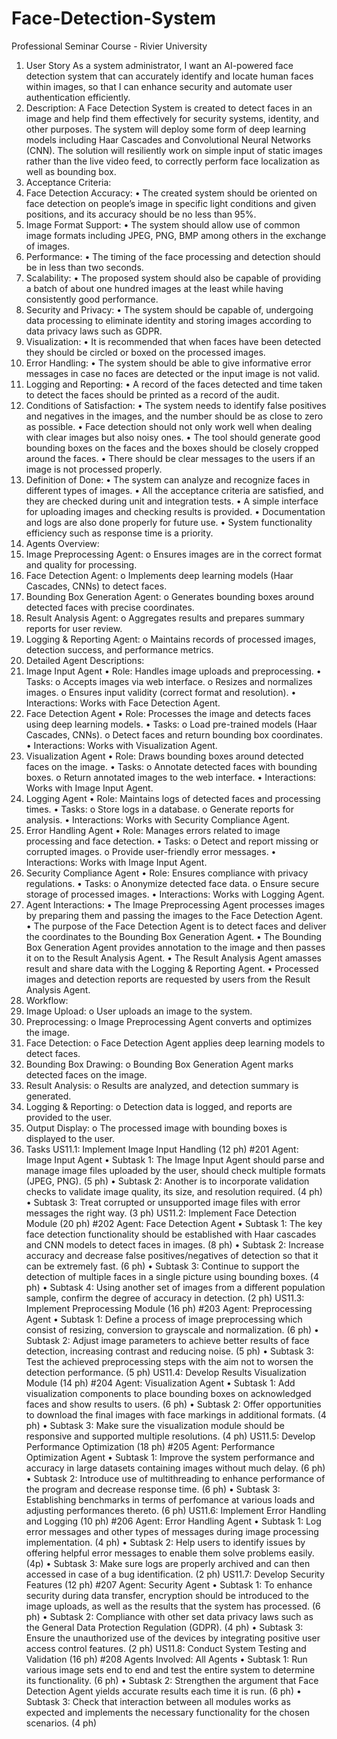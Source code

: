 # Face-Detection-System
Professional Seminar Course - Rivier University 

1. User Story
As a system administrator, I want an AI-powered face detection system that can accurately identify and locate human faces within images, so that I can enhance security and automate user authentication efficiently.
2. Description:	
A Face Detection System is created to detect faces in an image and help find them effectively for security systems, identity, and other purposes. The system will deploy some form of deep learning models including Haar Cascades and Convolutional Neural Networks (CNN). The solution will resiliently work on simple input of static images rather than the live video feed, to correctly perform face localization as well as bounding box.
3. Acceptance Criteria:
1.	Face Detection Accuracy:
•	The created system should be oriented on face detection on people’s image in specific light conditions and given positions, and its accuracy should be no less than 95%.
2.	Image Format Support:
•	The system should allow use of common image formats including JPEG, PNG, BMP among others in the exchange of images.
3.	Performance:
•	The timing of the face processing and detection should be in less than two seconds.
4.	Scalability:
•	The proposed system should also be capable of providing a batch of about one hundred images at the least while having consistently good performance.
5.	Security and Privacy:
•	The system should be capable of, undergoing data processing to eliminate identity and storing images according to data privacy laws such as GDPR.
6.	Visualization:
•	It is recommended that when faces have been detected they should be circled or boxed on the processed images.
7.	Error Handling:
•	The system should be able to give informative error messages in case no faces are detected or the input image is not valid.
8.	Logging and Reporting:
•	A record of the faces detected and time taken to detect the faces should be printed as a record of the audit.
4. Conditions of Satisfaction:
•	The system needs to identify false positives and negatives in the images, and the number should be as close to zero as possible.
•	Face detection should not only work well when dealing with clear images but also noisy ones.
•	The tool should generate good bounding boxes on the faces and the boxes should be closely cropped around the faces.
•	There should be clear messages to the users if an image is not processed properly.
5. Definition of Done:
•	The system can analyze and recognize faces in different types of images.
•	All the acceptance criteria are satisfied, and they are checked during unit and integration tests.
•	A simple interface for uploading images and checking results is provided.
•	Documentation and logs are also done properly for future use.
•	System functionality efficiency such as response time is a priority.
6. Agents Overview:
1.	Image Preprocessing Agent:
o	Ensures images are in the correct format and quality for processing.
2.	Face Detection Agent:
o	Implements deep learning models (Haar Cascades, CNNs) to detect faces.
3.	Bounding Box Generation Agent:
o	Generates bounding boxes around detected faces with precise coordinates.
4.	Result Analysis Agent:
o	Aggregates results and prepares summary reports for user review.
5.	Logging & Reporting Agent:
o	Maintains records of processed images, detection success, and performance metrics.
7.  Detailed Agent Descriptions:
1. Image Input Agent
•	Role: Handles image uploads and preprocessing.
•	Tasks:
o	Accepts images via web interface.
o	Resizes and normalizes images.
o	Ensures input validity (correct format and resolution).
•	Interactions: Works with Face Detection Agent.
2. Face Detection Agent
•	Role: Processes the image and detects faces using deep learning models.
•	Tasks:
o	Load pre-trained models (Haar Cascades, CNNs).
o	Detect faces and return bounding box coordinates.
•	Interactions: Works with Visualization Agent.
3. Visualization Agent
•	Role: Draws bounding boxes around detected faces on the image.
•	Tasks:
o	Annotate detected faces with bounding boxes.
o	Return annotated images to the web interface.
•	Interactions: Works with Image Input Agent.
4. Logging Agent
•	Role: Maintains logs of detected faces and processing times.
•	Tasks:
o	Store logs in a database.
o	Generate reports for analysis.
•	Interactions: Works with Security Compliance Agent.
5. Error Handling Agent
•	Role: Manages errors related to image processing and face detection.
•	Tasks:
o	Detect and report missing or corrupted images.
o	Provide user-friendly error messages.
•	Interactions: Works with Image Input Agent.
6. Security Compliance Agent
•	Role: Ensures compliance with privacy regulations.
•	Tasks:
o	Anonymize detected face data.
o	Ensure secure storage of processed images.
•	Interactions: Works with Logging Agent.
8. Agent Interactions:
•	The Image Preprocessing Agent processes images by preparing them and passing the images to the Face Detection Agent.
•	The purpose of the Face Detection Agent is to detect faces and deliver the coordinates to the Bounding Box Generation Agent.
•	The Bounding Box Generation Agent provides annotation to the image and then passes it on to the Result Analysis Agent.
•	The Result Analysis Agent amasses result and share data with the Logging & Reporting Agent.
•	Processed images and detection reports are requested by users from the Result Analysis Agent.
9. Workflow:
1.	Image Upload:
o	User uploads an image to the system.
2.	Preprocessing:
o	Image Preprocessing Agent converts and optimizes the image.
3.	Face Detection:
o	Face Detection Agent applies deep learning models to detect faces.
4.	Bounding Box Drawing:
o	Bounding Box Generation Agent marks detected faces on the image.
5.	Result Analysis:
o	Results are analyzed, and detection summary is generated.
6.	Logging & Reporting:
o	Detection data is logged, and reports are provided to the user.
7.	Output Display:
o	The processed image with bounding boxes is displayed to the user.
10. Tasks
US11.1: Implement Image Input Handling (12 ph) #201
Agent: Image Input Agent
•	Subtask 1: The Image Input Agent should parse and manage image files uploaded by the user, should check multiple formats (JPEG, PNG). (5 ph)
•	Subtask 2: Another is to incorporate validation checks to validate image quality, its size, and resolution required. (4 ph)
•	Subtask 3: Treat corrupted or unsupported image files with error messages the right way. (3 ph)
US11.2: Implement Face Detection Module (20 ph) #202
Agent: Face Detection Agent
•	Subtask 1: The key face detection functionality should be established with Haar cascades and CNN models to detect faces in images. (8 ph)
•	Subtask 2: Increase accuracy and decrease false positives/negatives of detection so that it can be extremely fast. (6 ph)
•	Subtask 3: Continue to support the detection of multiple faces in a single picture using bounding boxes. (4 ph)
•	Subtask 4: Using another set of images from a different population sample, confirm the degree of accuracy in detection. (2 ph)
US11.3: Implement Preprocessing Module (16 ph) #203
Agent: Preprocessing Agent
•	Subtask 1: Define a process of image preprocessing which consist of resizing, conversion to grayscale and normalization. (6 ph)
•	Subtask 2: Adjust image parameters to achieve better results of face detection, increasing contrast and reducing noise. (5 ph)
•	Subtask 3: Test the achieved preprocessing steps with the aim not to worsen the detection performance. (5 ph)
US11.4: Develop Results Visualization Module (14 ph) #204
Agent: Visualization Agent
•	Subtask 1: Add visualization components to place bounding boxes on acknowledged faces and show results to users. (6 ph)
•	Subtask 2: Offer opportunities to download the final images with face markings in additional formats. (4 ph)
•	Subtask 3: Make sure the visualization module should be responsive and supported multiple resolutions. (4 ph)
US11.5: Develop Performance Optimization (18 ph) #205
Agent: Performance Optimization Agent
•	Subtask 1: Improve the system performance and accuracy in large datasets containing images without much delay. (6 ph)
•	Subtask 2: Introduce use of multithreading to enhance performance of the program and decrease response time. (6 ph)
•	Subtask 3: Establishing benchmarks in terms of perfomance at various loads and adjusting performances thereto. (6 ph)
US11.6: Implement Error Handling and Logging (10 ph) #206
Agent: Error Handling Agent
•	Subtask 1: Log error messages and other types of messages during image processing implementation. (4 ph)
•	Subtask 2: Help users to identify issues by offering helpful error messages to enable them solve problems easily. (4p)
•	Subtask 3: Make sure logs are properly archived and can then accessed in case of a bug identification. (2 ph)
US11.7: Develop Security Features (12 ph) #207
Agent: Security Agent
•	Subtask 1: To enhance security during data transfer, encryption should be introduced to the image uploads, as well as the results that the system has processed. (6 ph)
•	Subtask 2: Compliance with other set data privacy laws such as the General Data Protection Regulation (GDPR). (4 ph)
•	Subtask 3: Ensure the unauthorized use of the devices by integrating positive user access control features. (2 ph)
US11.8: Conduct System Testing and Validation (16 ph) #208
Agents Involved: All Agents
•	Subtask 1: Run various image sets end to end and test the entire system to determine its functionality. (6 ph)
•	Subtask 2: Strengthen the argument that Face Detection Agent yields accurate results each time it is run. (6 ph)
•	Subtask 3: Check that interaction between all modules works as expected and implements the necessary functionality for the chosen scenarios. (4 ph)
